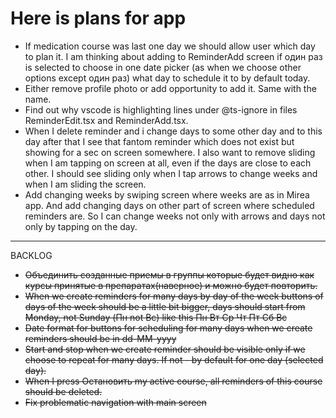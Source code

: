 # Here is plans for app

- If medication course was last one day we should allow user which day to plan it. I am thinking about adding to ReminderAdd screen if один раз is selected to choose in one date picker (as when we choose other options except один раз) what day to schedule it to by default today.
- Either remove profile photo or add opportunity to add it. Same with the name.
- Find out why vscode is highlighting lines under @ts-ignore in files ReminderEdit.tsx and ReminderAdd.tsx.
- When I delete reminder and i change days to some other day and to this day after that I see that fantom reminder which does not exist but showing for a sec on screen somewhere. I also want to remove sliding when I am tapping on screen at all, even if the days are close to each other. I should see sliding only when I tap arrows to change weeks and when I am sliding the screen.
- Add changing weeks by swiping screen where weeks are as in Mirea app. And add changing days on other part of screen where scheduled reminders are. So I can change weeks not only with arrows and days not only by tapping on the day.

---

BACKLOG
- ~~Объединить созданные приемы в группы которые будет видно как курсы принятые в препаратах(наверное) и можно будет повторить.~~
- ~~When we create reminders for many days by day of the week buttons of days of the week should be a little bit bigger, days should start from Monday, not Sunday (Пн not Вс) like this Пн Вт Ср Чт Пт Сб Вс~~
- ~~Date format for buttons for scheduling for many days when we create reminders should be in dd-MM-yyyy~~
- ~~Start and stop when we create reminder should be visible only if we choose to repeat for many days. If not - by default for one day (selected day).~~
- ~~When I press Остановить my active course, all reminders of this course should be deleted.~~
- ~~Fix problematic navigation with main screen~~
